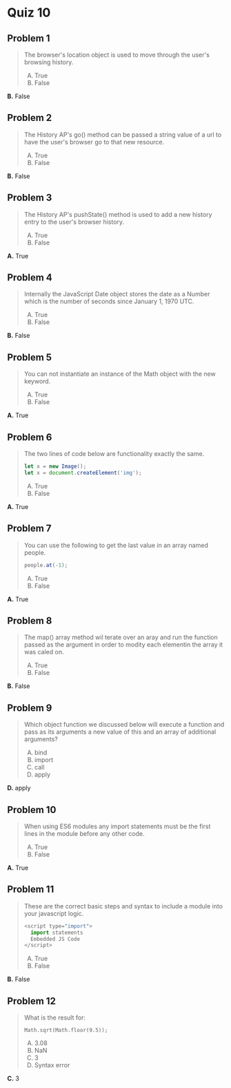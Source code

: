 <style type="text/css">ol { list-style-type: upper-alpha; }</style>

# Quiz 10

## Problem 1

> The browser's location object is used to move through the user's browsing
  history.
>
> 1. True
> 2. False

**B.** False

## Problem 2

> The History AP's go() method can be passed a string value of a url to have the
  user's browser go to that new resource.
>
> 1. True
> 2. False

**B.** False

## Problem 3

> The History AP's pushState() method is used to add a new history entry to the
  user's browser history.
>
> 1. True
> 2. False

**A.** True

## Problem 4

> Internally the JavaScript Date object stores the date as a Number which is the
  number of seconds since January 1, 1970 UTC.
>
> 1. True
> 2. False

**B.** False

## Problem 5

> You can not instantiate an instance of the Math object with the new keyword.
>
> 1. True
> 2. False

**A.** True

## Problem 6

> The two lines of code below are functionality exactly the same.
>
> ```js
> let x = new Image();
> let x = document.createElement('img');
> ```
>
> 1. True
> 2. False

**A.** True

## Problem 7

> You can use the following to get the last value in an array named people.
>
> ```js
> people.at(-1);
> ```
>
> 1. True
> 2. False

**A.** True

## Problem 8

> The map() array method wil terate over an aray and run the function passed as
  the argument in order to modity each elementin the array it was caled on.
>
> 1. True
> 2. False

**B.** False

## Problem 9

> Which object function we discussed below will execute a function and pass as
  its arguments a new value of this and an array of additional arguments?
>
> 1. bind
> 2. import
> 3. call
> 4. apply

**D.** apply

## Problem 10

> When using ES6 modules any import statements must be the first lines in the
  module before any other code.
>
> 1. True
> 2. False

**A.** True

## Problem 11

> These are the correct basic steps and syntax to include a module into your
  javascript logic.
>
> ```js
> <script type="import">
>   import statements
>   Embedded JS Code
> </script>
> ```
>
> 1. True
> 2. False

**B.** False

## Problem 12

> What is the result for:
>
> ```
> Math.sqrt(Math.floor(9.5));
> ```
>
> 1. 3.08
> 2. NaN
> 3. 3
> 4. Syntax error

**C.** 3
